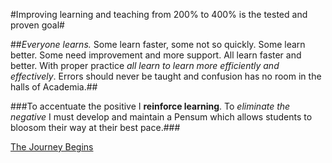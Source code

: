 
#Improving learning and teaching from 200% to 400% is the tested and proven goal#

##*Everyone learns.* Some learn faster, some not so quickly. Some learn better. Some need improvement and more support. All learn faster and better. With proper practice *all learn to learn more efficiently and effectively*. Errors should never be taught and confusion has no room in the halls of Academia.##

###To accentuate the positive I **reinforce learning**. To *eliminate the negative* I must develop and maintain a Pensum which allows students to bloosom their way at their best pace.###


[The Journey Begins](https://drjmaranda.github.io/Advanced-Learning-System/)
